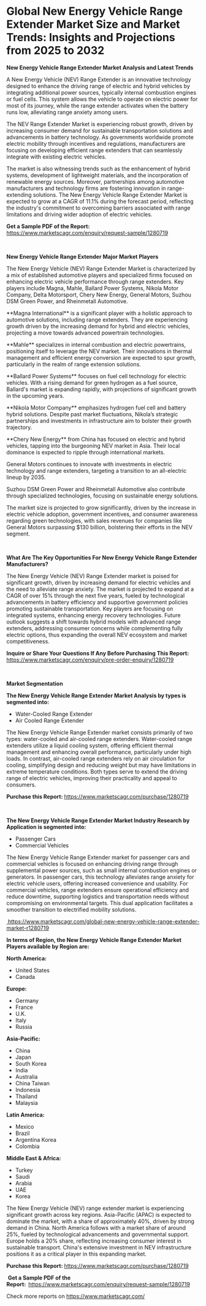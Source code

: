 <p><h1>Global New Energy Vehicle Range Extender Market Size and Market Trends: Insights and Projections from 2025 to 2032</h1></p><p><strong>New Energy Vehicle Range Extender Market Analysis and Latest Trends</strong></p>
<p><p>A New Energy Vehicle (NEV) Range Extender is an innovative technology designed to enhance the driving range of electric and hybrid vehicles by integrating additional power sources, typically internal combustion engines or fuel cells. This system allows the vehicle to operate on electric power for most of its journey, while the range extender activates when the battery runs low, alleviating range anxiety among users.</p><p>The NEV Range Extender Market is experiencing robust growth, driven by increasing consumer demand for sustainable transportation solutions and advancements in battery technology. As governments worldwide promote electric mobility through incentives and regulations, manufacturers are focusing on developing efficient range extenders that can seamlessly integrate with existing electric vehicles. </p><p>The market is also witnessing trends such as the enhancement of hybrid systems, development of lightweight materials, and the incorporation of renewable energy sources. Moreover, partnerships among automotive manufacturers and technology firms are fostering innovation in range-extending solutions. The New Energy Vehicle Range Extender Market is expected to grow at a CAGR of 11.1% during the forecast period, reflecting the industry's commitment to overcoming barriers associated with range limitations and driving wider adoption of electric vehicles.</p></p>
<p><strong>Get a Sample PDF of the Report:&nbsp;</strong> <a href="https://www.marketscagr.com/enquiry/request-sample/1280719?utm_campaign=2946&utm_medium=2&utm_source=Github&utm_content=ia&utm_term=24032025&utm_id=new-energy-vehicle-range-extender">https://www.marketscagr.com/enquiry/request-sample/1280719</a></p>
<p>&nbsp;</p>
<p><strong>New Energy Vehicle Range Extender Major Market Players</strong></p>
<p><p>The New Energy Vehicle (NEV) Range Extender Market is characterized by a mix of established automotive players and specialized firms focused on enhancing electric vehicle performance through range extenders. Key players include Magna, Mahle, Ballard Power Systems, Nikola Motor Company, Delta Motorsport, Chery New Energy, General Motors, Suzhou DSM Green Power, and Rheinmetall Automotive.</p><p>**Magna International** is a significant player with a holistic approach to automotive solutions, including range extenders. They are experiencing growth driven by the increasing demand for hybrid and electric vehicles, projecting a move towards advanced powertrain technologies.</p><p>**Mahle** specializes in internal combustion and electric powertrains, positioning itself to leverage the NEV market. Their innovations in thermal management and efficient energy conversion are expected to spur growth, particularly in the realm of range extension solutions.</p><p>**Ballard Power Systems** focuses on fuel cell technology for electric vehicles. With a rising demand for green hydrogen as a fuel source, Ballard's market is expanding rapidly, with projections of significant growth in the upcoming years.</p><p>**Nikola Motor Company** emphasizes hydrogen fuel cell and battery hybrid solutions. Despite past market fluctuations, Nikola’s strategic partnerships and investments in infrastructure aim to bolster their growth trajectory.</p><p>**Chery New Energy** from China has focused on electric and hybrid vehicles, tapping into the burgeoning NEV market in Asia. Their local dominance is expected to ripple through international markets.</p><p>General Motors continues to innovate with investments in electric technology and range extenders, targeting a transition to an all-electric lineup by 2035.</p><p>Suzhou DSM Green Power and Rheinmetall Automotive also contribute through specialized technologies, focusing on sustainable energy solutions.</p><p>The market size is projected to grow significantly, driven by the increase in electric vehicle adoption, government incentives, and consumer awareness regarding green technologies, with sales revenues for companies like General Motors surpassing $130 billion, bolstering their efforts in the NEV segment.</p></p>
<p>&nbsp;</p>
<p><strong>What Are The Key Opportunities For New Energy Vehicle Range Extender Manufacturers?</strong></p>
<p><p>The New Energy Vehicle (NEV) Range Extender market is poised for significant growth, driven by increasing demand for electric vehicles and the need to alleviate range anxiety. The market is projected to expand at a CAGR of over 15% through the next five years, fueled by technological advancements in battery efficiency and supportive government policies promoting sustainable transportation. Key players are focusing on integrated systems, enhancing energy recovery technologies. Future outlook suggests a shift towards hybrid models with advanced range extenders, addressing consumer concerns while complementing fully electric options, thus expanding the overall NEV ecosystem and market competitiveness.</p></p>
<p><strong>Inquire or Share Your Questions If Any Before Purchasing This Report:</strong> <a href="https://www.marketscagr.com/enquiry/pre-order-enquiry/1280719?utm_campaign=2946&utm_medium=2&utm_source=Github&utm_content=ia&utm_term=24032025&utm_id=new-energy-vehicle-range-extender">https://www.marketscagr.com/enquiry/pre-order-enquiry/1280719</a></p>
<p>&nbsp;</p>
<p><strong>Market Segmentation</strong></p>
<p><strong>The New Energy Vehicle Range Extender Market Analysis by types is segmented into:</strong></p>
<p><ul><li>Water-Cooled Range Extender</li><li>Air Cooled Range Extender</li></ul></p>
<p><p>The New Energy Vehicle Range Extender market consists primarily of two types: water-cooled and air-cooled range extenders. Water-cooled range extenders utilize a liquid cooling system, offering efficient thermal management and enhancing overall performance, particularly under high loads. In contrast, air-cooled range extenders rely on air circulation for cooling, simplifying design and reducing weight but may have limitations in extreme temperature conditions. Both types serve to extend the driving range of electric vehicles, improving their practicality and appeal to consumers.</p></p>
<p><strong>Purchase this Report:&nbsp;</strong><a href="https://www.marketscagr.com/purchase/1280719?utm_campaign=2946&utm_medium=2&utm_source=Github&utm_content=ia&utm_term=24032025&utm_id=new-energy-vehicle-range-extender">https://www.marketscagr.com/purchase/1280719</a></p>
<p>&nbsp;</p>
<p><strong>The New Energy Vehicle Range Extender Market Industry Research by Application is segmented into:</strong></p>
<p><ul><li>Passenger Cars</li><li>Commercial Vehicles</li></ul></p>
<p><p>The New Energy Vehicle Range Extender market for passenger cars and commercial vehicles is focused on enhancing driving range through supplemental power sources, such as small internal combustion engines or generators. In passenger cars, this technology alleviates range anxiety for electric vehicle users, offering increased convenience and usability. For commercial vehicles, range extenders ensure operational efficiency and reduce downtime, supporting logistics and transportation needs without compromising on environmental targets. This dual application facilitates a smoother transition to electrified mobility solutions.</p></p>
<p><a href="https://www.marketscagr.com/global-new-energy-vehicle-range-extender-market-r1280719?utm_campaign=2946&utm_medium=2&utm_source=Github&utm_content=ia&utm_term=24032025&utm_id=new-energy-vehicle-range-extender">&nbsp;https://www.marketscagr.com/global-new-energy-vehicle-range-extender-market-r1280719</a></p>
<p><strong>In terms of Region, the New Energy Vehicle Range Extender Market Players available by Region are:</strong></p>
<p>
    <p> <strong> North America: </strong>
        <ul>
            <li>United States</li>
            <li>Canada</li>
        </ul>
        </p> 
    <p> <strong> Europe: </strong>
        <ul>
            <li>Germany</li>
            <li>France</li>
            <li>U.K.</li>
            <li>Italy</li>
            <li>Russia</li>
        </ul>
        </p> 
    <p> <strong> Asia-Pacific: </strong>
        <ul>
            <li>China</li>
            <li>Japan</li>
            <li>South Korea</li>
            <li>India</li>
            <li>Australia</li>
            <li>China Taiwan</li>
            <li>Indonesia</li>
            <li>Thailand</li>
            <li>Malaysia</li>
        </ul>
        </p> 
    <p> <strong> Latin America: </strong>
        <ul>
            <li>Mexico</li>
            <li>Brazil</li>
            <li>Argentina Korea</li>
            <li>Colombia</li>
        </ul>
        </p> 
    <p> <strong> Middle East & Africa: </strong>
        <ul>
            <li>Turkey</li>
            <li>Saudi</li>
            <li>Arabia</li>
            <li>UAE</li>
            <li>Korea</li>
        </ul>
    </p>
    </p>
<p><p>The New Energy Vehicle (NEV) range extender market is experiencing significant growth across key regions. Asia-Pacific (APAC) is expected to dominate the market, with a share of approximately 40%, driven by strong demand in China. North America follows with a market share of around 25%, fueled by technological advancements and governmental support. Europe holds a 20% share, reflecting increasing consumer interest in sustainable transport. China's extensive investment in NEV infrastructure positions it as a critical player in this expanding market.</p></p>
<p><strong>Purchase this Report: </strong><a href="https://www.marketscagr.com/purchase/1280719?utm_campaign=2946&utm_medium=2&utm_source=Github&utm_content=ia&utm_term=24032025&utm_id=new-energy-vehicle-range-extender">https://www.marketscagr.com/purchase/1280719</a></p>
<p>&nbsp;<strong>Get a Sample PDF of the Report:&nbsp;&nbsp;</strong><a href="https://www.marketscagr.com/enquiry/request-sample/1280719?utm_campaign=2946&utm_medium=2&utm_source=Github&utm_content=ia&utm_term=24032025&utm_id=new-energy-vehicle-range-extender">https://www.marketscagr.com/enquiry/request-sample/1280719</a></p>
<p><strong></strong></p>
<p>Check more reports on <a href="https://www.marketscagr.com/?utm_campaign=2946&utm_medium=2&utm_source=Github&utm_content=ia&utm_term=24032025&utm_id=new-energy-vehicle-range-extender">https://www.marketscagr.com/</a></p>